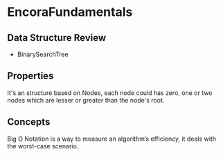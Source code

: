 # EncoraFundamentals

## Data Structure Review
- BinarySearchTree

## Properties
It's an structure based on Nodes, each node could has zero, one or two nodes which are lesser or greater than the node's root.

## Concepts
Big O Notation is a way to measure an algorithm’s efficiency, it deals with the worst-case scenario.
